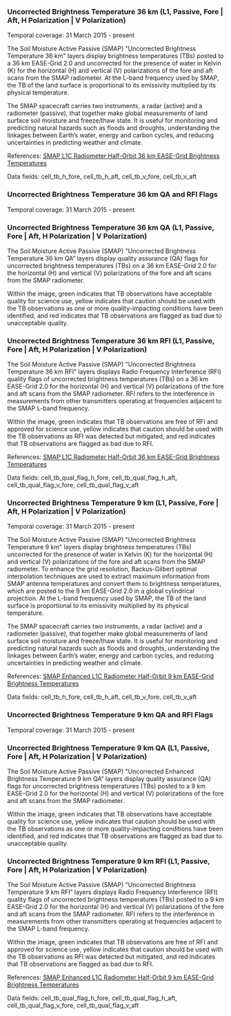 ### Uncorrected Brightness Temperature 36 km (L1, Passive, Fore | Aft, H Polarization | V Polarization)
Temporal coverage: 31 March 2015 - present

The Soil Moisture Active Passive (SMAP) "Uncorrected Brightness Temperature 36 km" layers display brightness temperatures (TBs) posted to a 36 km EASE-Grid 2.0 and uncorrected for the presence of water in Kelvin (K) for the horizontal (H) and vertical (V) polarizations of the fore and aft scans from the SMAP radiometer. At the L-band frequency used by SMAP, the TB of the land surface is proportional to its emissivity multiplied by its physical temperature.

The SMAP spacecraft carries two instruments, a radar (active) and a radiometer (passive), that together make global measurements of land surface soil moisture and freeze/thaw state. It is useful for monitoring and predicting natural hazards such as floods and droughts, understanding the linkages between Earth’s water, energy and carbon cycles, and reducing uncertainties in predicting weather and climate.

References: [SMAP L1C Radiometer Half-Orbit 36 km EASE-Grid Brightness Temperatures](http://nsidc.org/data/SPL1CTB)

Data fields: cell_tb_h_fore, cell_tb_h_aft, cell_tb_v_fore, cell_tb_v_aft

### Uncorrected Brightness Temperature 36 km QA and RFI Flags
Temporal coverage: 31 March 2015 - present

### Uncorrected Brightness Temperature 36 km QA (L1, Passive, Fore | Aft, H Polarization | V Polarization)
The Soil Moisture Active Passive (SMAP) "Uncorrected Brightness Temperature 36 km QA” layers display quality assurance (QA) flags for uncorrected brightness temperatures (TBs) on a 36 km EASE-Grid 2.0 for the horizontal (H) and vertical (V) polarizations of the fore and aft scans from the SMAP radiometer.

Within the image, green indicates that TB observations have acceptable quality for science use, yellow indicates that caution should be used with the TB observations as one or more quality-impacting conditions have been identified, and red indicates that TB observations are flagged as bad due to unacceptable quality.


### Uncorrected Brightness Temperature 36 km RFI (L1, Passive, Fore | Aft, H Polarization | V Polarization)
The Soil Moisture Active Passive (SMAP) "Uncorrected Brightness Temperature 36 km RFI” layers displays Radio Frequency Interference (RFI) quality flags of uncorrected brightness temperatures (TBs) on a 36 km EASE-Grid 2.0 for the horizontal (H) and vertical (V) polarizations of the fore and aft scans from the SMAP radiometer. RFI refers to the interference in measurements from other transmitters operating at frequencies adjacent to the SMAP L-band frequency.

Within the image, green indicates that TB observations are free of RFI and approved for science use, yellow indicates that caution should be used with the TB observations as RFI was detected but mitigated, and red indicates that TB observations are flagged as bad due to RFI.

References: [SMAP L1C Radiometer Half-Orbit 36 km EASE-Grid Brightness Temperatures](http://nsidc.org/data/SPL1CTB)

Data fields: cell_tb_qual_flag_h_fore, cell_tb_qual_flag_h_aft, cell_tb_qual_flag_v_fore, cell_tb_qual_flag_v_aft

### Uncorrected Brightness Temperature 9 km (L1, Passive, Fore | Aft, H Polarization | V Polarization)
Temporal coverage: 31 March 2015 - present

The Soil Moisture Active Passive (SMAP) "Uncorrected Brightness Temperature 9 km" layers display brightness temperatures (TBs) uncorrected for the presence of water in Kelvin (K) for the horizontal (H) and vertical (V) polarizations of the fore and aft scans from the SMAP radiometer. To enhance the grid resolution, Backus-Gilbert optimal interpolation techniques are used to extract maximum information from SMAP antenna temperatures and convert them to brightness temperatures, which are posted to the 9 km EASE-Grid 2.0 in a global cylindrical projection. At the L-band frequency used by SMAP, the TB of the land surface is proportional to its emissivity multiplied by its physical temperature.

The SMAP spacecraft carries two instruments, a radar (active) and a radiometer (passive), that together make global measurements of land surface soil moisture and freeze/thaw state. It is useful for monitoring and predicting natural hazards such as floods and droughts, understanding the linkages between Earth’s water, energy and carbon cycles, and reducing uncertainties in predicting weather and climate.

References: [SMAP Enhanced L1C Radiometer Half-Orbit 9 km EASE-Grid Brightness Temperatures](http://nsidc.org/data/SPL1CTB_E)

Data fields: cell_tb_h_fore, cell_tb_h_aft, cell_tb_v_fore, cell_tb_v_aft

### Uncorrected Brightness Temperature 9 km QA and RFI Flags
Temporal coverage: 31 March 2015 - present

### Uncorrected Brightness Temperature 9 km QA (L1, Passive, Fore | Aft, H Polarization | V Polarization)
The Soil Moisture Active Passive (SMAP) "Uncorrected Enhanced Brightness Temperature 9 km QA” layers display quality assurance (QA) flags for uncorrected brightness temperatures (TBs) posted to a 9 km EASE-Grid 2.0 for the horizontal (H) and vertical (V) polarizations of the fore and aft scans from the SMAP radiometer.

Within the image, green indicates that TB observations have acceptable quality for science use, yellow indicates that caution should be used with the TB observations as one or more quality-impacting conditions have been identified, and red indicates that TB observations are flagged as bad due to unacceptable quality.

### Uncorrected Brightness Temperature 9 km RFI (L1, Passive, Fore | Aft, H Polarization | V Polarization)
The Soil Moisture Active Passive (SMAP) "Uncorrected Brightness Temperature 9 km RFI” layers displays Radio Frequency Interference (RFI) quality flags of uncorrected brightness temperatures (TBs) posted to a 9 km EASE-Grid 2.0 for the horizontal (H) and vertical (V) polarizations of the fore and aft scans from the SMAP radiometer. RFI refers to the interference in measurements from other transmitters operating at frequencies adjacent to the SMAP L-band frequency.

Within the image, green indicates that TB observations are free of RFI and approved for science use, yellow indicates that caution should be used with the TB observations as RFI was detected but mitigated, and red indicates that TB observations are flagged as bad due to RFI.

References: [SMAP Enhanced L1C Radiometer Half-Orbit 9 km EASE-Grid Brightness Temperatures](http://nsidc.org/data/SPL1CTB_E)

Data fields: cell_tb_qual_flag_h_fore, cell_tb_qual_flag_h_aft, cell_tb_qual_flag_v_fore, cell_tb_qual_flag_v_aft
